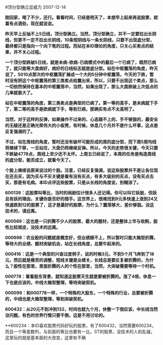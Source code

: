 #顶分型确立显威力
2007-12-14

 **刚回家，喝了不少，还行。看看时间，已经是明天了，本想早上起来再说股票，趁着有点酒劲，现在就说说。**

**昨天早上反抽不上5日线，顶分型确立。当然，顶分型确立，并不一定要拉出长阴线，但更不一定不拉出长阴线，10条短阴线与一条长阴线，只要不出现底分型，最终都只是指向一个向下笔的过程。而站在本ID理论的角度，只关心买卖点的结果，并不关心过程。**

**一个顶分型跌破5日线，就是未病-欲病-已病模式中的最后一个已病了，既然已病了，就只能等大盘病好，病好的日线标志就是底分型。站在中枢震荡的角度，昨天说了，5010点那次的中枢震荡扩展成一个大的5分钟中枢震荡，今天的下跌，暂时没有把这个中枢震荡的第三类卖点给震出来，所以，只要不出现这个卖点，那么一切依然保持在基本的中枢震荡中，当然，如果出现了，那么大盘跌破上次低点的几率就极大了。**

**站在中枢震荡的角度，第三类卖点是典型的已病了。第一等的高手，是未病就下手了，第二等的高手是欲病就下手，等到已病，那确实有点不太高明了。**

**当然，对于这样的反弹，如果操作不过来的、心态跟不上的、手不够狠的，最安全的无疑还是正确光荣伟大的小板凳，有时候，休息几个月并不是什么坏事，这点是反复强调的了。**

**不过，站在周线的角度，暂时还没有破坏可能形成的周的底分型，而下周5周均线将继续下移，一旦站住，大盘仍将继续反弹。所以，今天的走势很关键，今天只要不跌破4778点，周线上至少还不太坏。上周五已经说了，本周的任务是构造周线的底分型，能否成立，就看今天了。**

**个股上继续说原来说过的个股。注意，已经反复强调，说这些股票并不是让各位现在还去买，因为买与不买关键是看有没有买点，有多大级别的买点，没有买点去买，那是有毛病。本ID点评这些股票，只是从长线的角度说，别糊涂了。**

**600139：这股票叫等比，当时的闹剧估计很多人还记得。你可以叫它妖股，但妖总有妖的理由，关键你是否好的猎手。这世界上，很难找到9元多快速上涨到24又快速跌到12的股票了，这才是最好的股票，为什么？震荡够大，差价够狠。没这技术的，请远离。**

**600569：这也是一只折腾不少人的股票，最大的题材，还是整体上市与收购，股性比较顽皮，没技术的远离。**

**000998：农业股的问题就是概念好，但业绩跟不上，所以暂时只能大箱型折腾，等待大的业绩、题材突破机会，站在长线角度，总要牛起来的。**

**000416：这是一个典型的兴奋过度例子，说的时候3元，不到5个月飞奔到了18元，然后就是痛苦的调整，短线关键是业绩关，长线总是要反复被折腾的，为什么？股性在那里，里面折腾的人的个性在那里，当然，大突破需要等待一个时机。**

**000778：看看股东背景，就知道这股票天生就是要被折腾的。涨了4倍，休息一下也是应该的，中线大箱型整理，等待突破契机。**

**000099：和000778一样，一个特殊的大股东，一个特殊的行业，总要被折腾的，中线也是大箱型整理，等到突破契机。**

**600432：从20元不到冲到132，时间也就九个月，休整一下很应该，中长线当然没问题，有色的世界行情只要不倒，这是不用讨论的。**

**600234：本ID喜欢股票代码好玩的股票，有了600432，当然需要600234，而且一个等差数列，与前面的等比也要有一比。ST的股票，没技术的人别乱碰，这里玩的就是基本面的大改变，这里有不确